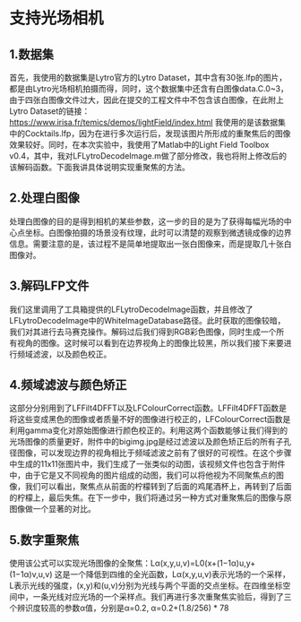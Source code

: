 # 支持光场相机
## 1.数据集
首先，我使用的数据集是Lytro官方的Lytro Dataset，其中含有30张.lfp的图片，都是由Lytro光场相机拍摄而得，同时，这个数据集中还含有白图像data.C.0~3，由于四张白图像文件过大，因此在提交的工程文件中不包含该白图像，在此附上Lytro Dataset的链接：https://www.irisa.fr/temics/demos/lightField/index.html
我使用的是该数据集中的Cocktails.lfp，因为在进行多次运行后，发现该图片所形成的重聚焦后的图像效果较好。同时，在本次实验中，我使用了Matlab中的Light Field Toolbox v0.4，其中，我对LFLytroDecodeImage.m做了部分修改，我也将附上修改后的该解码函数。下面我讲具体说明实现重聚焦的方法。

## 2.处理白图像
处理白图像的目的是得到相机的某些参数，这一步的目的是为了获得每幅光场的中心点坐标。白图像拍摄的场景没有纹理，此时可以清楚的观察到微透镜成像的边界信息。需要注意的是，该过程不是简单地提取出一张白图像来，而是提取几十张白图像对。

## 3.解码LFP文件
我们这里调用了工具箱提供的LFLytroDecodeImage函数，并且修改了LFLytroDecodeImage中的WhiteImageDatabase路径。此时获取的图像较暗，我们对其进行去马赛克操作。解码过后我们得到RGB彩色图像，同时生成一个所有视角的图像。这时候可以看到在边界视角上的图像比较黑，所以我们接下来要进行频域滤波，以及颜色校正。

## 4.频域滤波与颜色矫正
这部分分别用到了LFFilt4DFFT以及LFColourCorrect函数。LFFilt4DFFT函数是将这些变成黑色的图像或者质量不好的图像进行校正的，LFColourCorrect函数是利用gamma变化对原始图像进行颜色校正的。利用这两个函数能够让我们得到的光场图像的质量更好，附件中的bigimg.jpg是经过滤波以及颜色矫正后的所有子孔径图像，可以发现边界的视角相比于频域滤波之前有了很好的可视性。在这个步骤中生成的11x11张图片中，我们生成了一张类似的动图，该视频文件也包含于附件中，由于它是又不同视角的图片组成的动图，我们可以将他视为不同聚焦点的图像，我们可以看出，聚焦点从前面的柠檬转到了后面的鸡尾酒杯上，再转到了后面的柠檬上，最后失焦。在下一步中，我们将通过另一种方式对重聚焦后的图像与原图像做一个显著的对比。

## 5.数字重聚焦
使用该公式可以实现光场图像的全聚焦：Lα(x,y,u,v)=L0(x+(1−1α)u,y+(1−1α)v,u,v)
这是一个降低到四维的全光函数，Lα(x,y,u,v)表示光场的一个采样，L表示光线的强度，(x,y)和(u,v)分别为光线与两个平面的交点坐标。在四维坐标空间中，一条光线对应光场的一个采样点。我们再进行多次重聚焦实验后，得到了三个辨识度较高的参数α值，分别是α=0.2, α=0.2+(1.8/256) * 78
 
